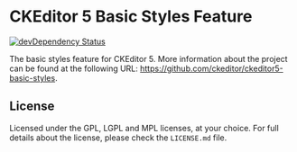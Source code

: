 CKEditor 5 Basic Styles Feature
========================================

[![devDependency Status](https://david-dm.org/ckeditor/ckeditor5-basic-styles/dev-status.svg)](https://david-dm.org/ckeditor/ckeditor5-basic-styles#info=devDependencies)

The basic styles feature for CKEditor 5. More information about the project can be found at the following URL: <https://github.com/ckeditor/ckeditor5-basic-styles>.

## License

Licensed under the GPL, LGPL and MPL licenses, at your choice. For full details about the license, please check the `LICENSE.md` file.
